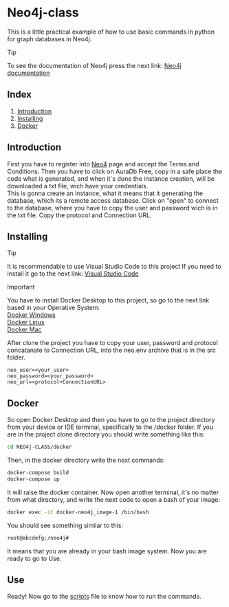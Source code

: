 # Neo4j-class
This is a little practical example of how to use basic commands in python for graph databases in Neo4j.  
>[!TIP]
>To see the documentation of Neo4j press the next link: [Neo4j documentation](https://neo4j.com/docs/)  
## Index
1. [Introduction](#introduction)
2. [Installing](#installing)
3. [Docker](#docker)
## Introduction
First you have to register into [Neo4](https://login.neo4j.com/u/signup/identifier?state=hKFo2SBUeVZ5NzlobHZoQ3lqZjFpeURBYW5QNFYzd2szMGNVM6Fur3VuaXZlcnNhbC1sb2dpbqN0aWTZIC1yZFdBeWQ1ZjBCX2pUcVBxTkQxQUJveTFaTzNXdUtzo2NpZNkgV1NMczYwNDdrT2pwVVNXODNnRFo0SnlZaElrNXpZVG8) page and accept the Terms and Conditions. Then you have to click on AuraDb Free, copy in a safe place the code what is generated, and when it´s done the instance creation, will be downloaded a txt file, wich have your credentials.  
This is gonna create an instance, what it means that it generating the database, which its a remote access database. Click on "open" to connect to the database, where you have to copy the user and password wich is in the txt file. Copy the protocol and Connection URL.  
## Installing
>[!TIP]
>It is recommendable to use Visual Studio Code to this project
>If you need to install it go to the next link: [Visual Studio Code](https://code.visualstudio.com/)


>[!IMPORTANT]
>You have to install Docker Desktop to this project, so go to the next link based in your Operative System:  
>[Docker Windows](https://docs.docker.com/desktop/install/windows-install/)  
>[Docker Linux](https://docs.docker.com/desktop/install/linux/)  
>[Docker Mac](https://docs.docker.com/desktop/install/mac-install/)


After clone the project you have to copy your user, password and protocol concatanate to Connection URL, into the neo.env archive that is in the src folder.  
```env
neo_user=<your_user>
neo_password=<your_password>
neo_url=<protocol+ConnectionURL>
```

## Docker
So open Docker Desktop and then you have to go to the project directory from your device or IDE terminal, specifically to the /docker folder.
If you are in the project clone directory you should write something like this:
```bash
cd NEO4j-CLASS/docker
```
Then, in the docker directory write the next commands:
```bash
docker-compose build
docker-compose up
```
It will raise the docker container.
Now open another terminal, it's no matter from what directory, and write the next code to open a bash of your image:  
```bash
docker exec -it docker-neo4j_image-1 /bin/bash
```
You should see something similar to this:
```bash
root@abcdefg:/neo4j#
```
It means that you are already in your bash image system. Now you are ready to go to Use.
## Use
Ready! Now go to the [scripts](scripts.md) file to know how to run the commands.